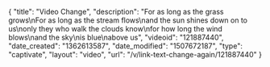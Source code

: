 {
    "title": "Video Change",
    "description": "For as long as the grass grows\nFor as long as the stream flows\nand the sun shines down on to us\nonly they who walk the clouds know\nfor how long the wind blows\nand the sky\nis blue\nabove us",
    "videoid": "121887440",
    "date_created": "1362613587",
    "date_modified": "1507672187",
    "type": "captivate",
    "layout": "video",
    "url": "\/v\/link-text-change-again\/121887440"
}